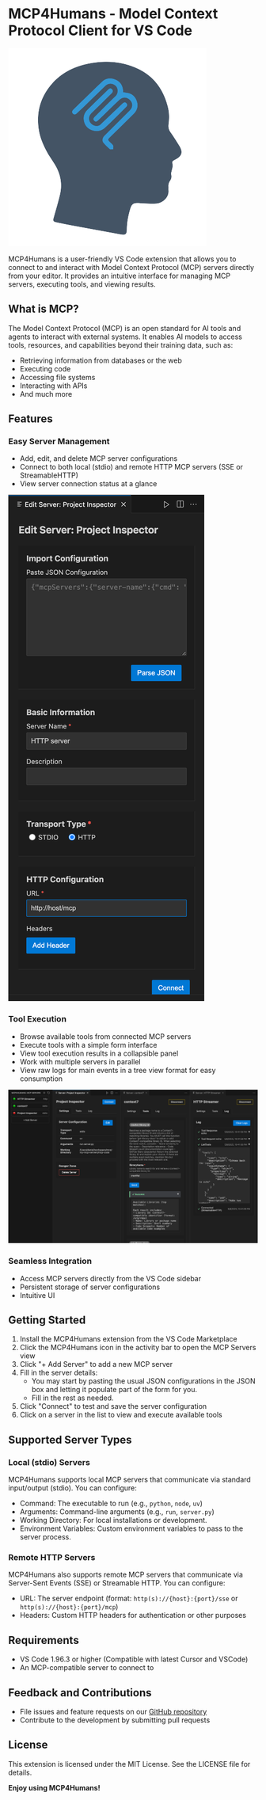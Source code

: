 # MCP4Humans - Model Context Protocol Client for VS Code

![MCP4Humans Logo](resources/mcp4humans-icon.png)

MCP4Humans is a user-friendly VS Code extension that allows you to connect to and interact with Model Context Protocol (MCP) servers directly from your editor. It provides an intuitive interface for managing MCP servers, executing tools, and viewing results.

## What is MCP?

The Model Context Protocol (MCP) is an open standard for AI tools and agents to interact with external systems. It enables AI models to access tools, resources, and capabilities beyond their training data, such as:

- Retrieving information from databases or the web
- Executing code
- Accessing file systems
- Interacting with APIs
- And much more

## Features

### Easy Server Management

- Add, edit, and delete MCP server configurations
- Connect to both local (stdio) and remote HTTP MCP servers (SSE or StreamableHTTP)
- View server connection status at a glance

![Server Management Interface](images/add_server.png)

### Tool Execution

- Browse available tools from connected MCP servers
- Execute tools with a simple form interface
- View tool execution results in a collapsible panel
- Work with multiple servers in parallel
- View raw logs for main events in a tree view format for easy consumption

![Tool Execution Interface](images/multiple_servers.png)

### Seamless Integration

- Access MCP servers directly from the VS Code sidebar
- Persistent storage of server configurations
- Intuitive UI

## Getting Started

1. Install the MCP4Humans extension from the VS Code Marketplace
2. Click the MCP4Humans icon in the activity bar to open the MCP Servers view
3. Click "+ Add Server" to add a new MCP server
4. Fill in the server details:
   - You may start by pasting the usual JSON configurations in the JSON box and letting it populate part of the form for you.
   - Fill in the rest as needed.
5. Click "Connect" to test and save the server configuration
6. Click on a server in the list to view and execute available tools

## Supported Server Types

### Local (stdio) Servers

MCP4Humans supports local MCP servers that communicate via standard input/output (stdio). You can configure:

- Command: The executable to run (e.g., `python`, `node`, `uv`)
- Arguments: Command-line arguments (e.g., `run`, `server.py`)
- Working Directory: For local installations or development.
- Environment Variables: Custom environment variables to pass to the server process.

### Remote HTTP Servers

MCP4Humans also supports remote MCP servers that communicate via Server-Sent Events (SSE) or Streamable HTTP. You can configure:

- URL: The server endpoint (format: `http(s)://{host}:{port}/sse` or `http(s)://{host}:{port}/mcp`)
- Headers: Custom HTTP headers for authentication or other purposes

## Requirements

- VS Code 1.96.3 or higher (Compatible with latest Cursor and VSCode)
- An MCP-compatible server to connect to

## Feedback and Contributions

- File issues and feature requests on our [GitHub repository](https://github.com/daninemonic/mcp4humans)
- Contribute to the development by submitting pull requests

## License

This extension is licensed under the MIT License. See the LICENSE file for details.

**Enjoy using MCP4Humans!**
